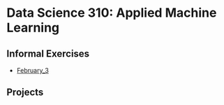 # Data Science 310: Applied Machine Learning

## Informal Exercises
- [February_3](https://github.com/AndrewEvanWM/DataScience310/blob/main/February_3.md)

## Projects
